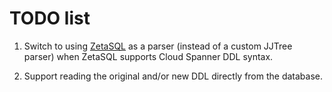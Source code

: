 # TODO list

1)  Switch to using [ZetaSQL](https://github.com/google/zetasql) as a parser
(instead of a custom JJTree parser) when ZetaSQL supports Cloud Spanner DDL
syntax.

2)  Support reading the original and/or new DDL directly from the database.
